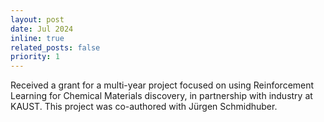 ```yaml
---
layout: post
date: Jul 2024
inline: true
related_posts: false
priority: 1
---
```


Received a grant for a multi-year project focused on using Reinforcement Learning for Chemical Materials discovery, in partnership with industry at KAUST. This project was co-authored with Jürgen Schmidhuber.